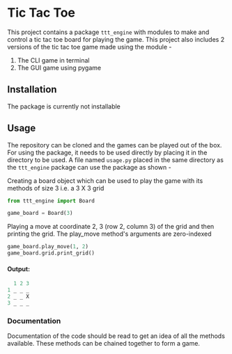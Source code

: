 ﻿# Tic Tac Toe

This project contains a package `ttt_engine` with modules to make and control a tic tac toe board for playing the game.
This project also includes 2 versions of the tic tac toe game made using the module -

1. The CLI game in terminal
2. The GUI game using pygame

## Installation

The package is currently not installable

## Usage

The repository can be cloned and the games can be played out of the box. For using the package, it needs to be used
directly by placing it in the directory to be used.
A file named `usage.py` placed in the same directory as the `ttt_engine` package can use the package as shown -

Creating a board object which can be used to play the game with its methods of size 3 i.e. a 3 X 3 grid

```python
from ttt_engine import Board

game_board = Board(3)
```

Playing a move at coordinate 2, 3 (row 2, column 3) of the grid and then printing the grid. The play_move method's
arguments are zero-indexed

```python
game_board.play_move(1, 2)
game_board.grid.print_grid()
```

#### Output:

```python
  1 2 3
1 _ _ _
2 _ _ X
3 _ _ _
```

### Documentation

Documentation of the code should be read to get an idea of all the methods available. These methods can be chained
together to form a game.
